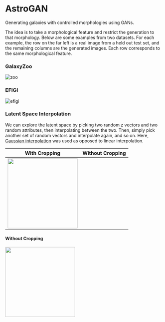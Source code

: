 # AstroGAN
Generating galaxies with controlled morphologies using GANs.

The idea is to take a morphological feature and restrict the generation to that morphology.
Below are some examples from two datasets. For each example, the row on the far left is a
real image from a held out test set, and the remaining columns are the generated images.
Each row corresponds to the same morphological feature.

### GalaxyZoo
![zoo](https://i.imgur.com/5IxzM81.png)

### EFIGI
![efigi](https://i.imgur.com/nEWQDpO.png)


### Latent Space Interpolation
We can explore the latent space by picking two random z vectors and two random attributes,
then interpolating between the two. Then, simply pick another set of random vectors and interpolate
again, and so on. Here, [Gaussian interpolation](https://arxiv.org/abs/1609.04468) was used as
opposed to linear interpolation.

| With Cropping | Without Cropping |
|---------------|:----------------:|
|<img src="https://raw.githubusercontent.com/cameronfabbri/AstroGAN/master/galaxyzoo/oDWfTXG.gif" width="224" height="224" />|


#### Without Cropping
<img src="https://raw.githubusercontent.com/cameronfabbri/AstroGAN/master/galaxyzoo/oDiRaZc.gif" width="224" height="224" />

